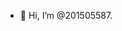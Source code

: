 - 👋 Hi, I’m @201505587.

<!---
201505587/201505587 is a ✨ special ✨ repository because its `README.md` (this file) appears on your GitHub profile.
You can click the Preview link to take a look at your changes.
--->
